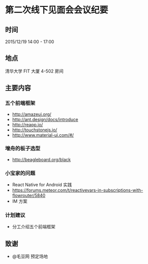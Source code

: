 # 第二次线下见面会会议纪要

## 时间

2015/12/19 14:00 - 17:00

## 地点

清华大学 FIT 大厦 4-502 房间

## 主要内容

### 五个前端框架

- http://amazeui.org/
- http://ant.design/docs/introduce
- http://reapp.io/
- http://touchstonejs.io/
- http://www.material-ui.com/#/

### 增舟的板子选型

- http://beagleboard.org/black


### 小宝家的问题

- React Native for Android 实践
- https://forums.meteor.com/t/reactivevars-in-subscriptions-with-flowrouter/5840
- IM 方案


### 计划建议

- 分工介绍五个前端框架


## 致谢

- @毛豆网 预定场地